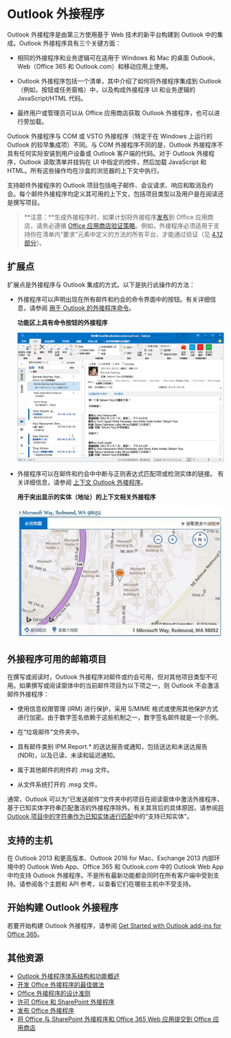 
# <a name="outlook-add-ins"></a>Outlook 外接程序

Outlook 外接程序是由第三方使用基于 Web 技术的新平台构建到 Outlook 中的集成。Outlook 外接程序具有三个关键方面：


- 相同的外接程序和业务逻辑可在适用于 Windows 和 Mac 的桌面 Outlook、Web（Office 365 和 Outlook.com）和移动应用上使用。
    
-  Outlook 外接程序包括一个清单，其中介绍了如何将外接程序集成到 Outlook（例如，按钮或任务窗格）中，以及构成外接程序 UI 和业务逻辑的 JavaScript/HTML 代码。
    
- 最终用户或管理员可以从 Office 应用商店获取 Outlook 外接程序，也可以进行旁加载。
    
Outlook 外接程序与 COM 或 VSTO 外接程序（特定于在 Windows 上运行的 Outlook 的较早集成项）不同。与 COM 外接程序不同的是，Outlook 外接程序不具有任何实际安装到用户设备或 Outlook 客户端的代码。对于 Outlook 外接程序，Outlook 读取清单并挂钩在 UI 中指定的控件，然后加载 JavaScript 和 HTML。所有这些操作均在沙盒的浏览器的上下文中执行。

支持邮件外接程序的 Outlook 项目包括电子邮件、会议请求、响应和取消及约会。每个邮件外接程序均定义其可用的上下文，包括项目类型以及用户是在阅读还是撰写项目。

>**注意：**生成外接程序时，如果计划将外接程序[发布](../publish/publish.md)到 Office 应用商店，请务必遵循 [Office 应用商店验证策略](https://msdn.microsoft.com/en-us/library/jj220035.aspx)。例如，外接程序必须适用于支持你在清单内“要求”元素中定义的方法的所有平台，才能通过验证（见 [4.12 部分](https://msdn.microsoft.com/en-us/library/jj220035.aspx#Anchor_3)）。

## <a name="extension-points"></a>扩展点


扩展点是外接程序与 Outlook 集成的方式。以下是执行此操作的方法：


- 外接程序可以声明出现在所有邮件和约会的命令界面中的按钮。有关详细信息，请参阅 [用于 Outlook 的外接程序命令](../outlook/add-in-commands-for-outlook.md)。
    
    **功能区上具有命令按钮的外接程序**

    ![外接程序命令无 UI 形状](../../images/41e46a9c-19ec-4ccc-98e6-a227283623d1.png)

- 外接程序可以在邮件和约会中中断与正则表达式匹配项或检测实体的链接。 有关详细信息，请参阅 [上下文 Outlook 外接程序](../outlook/contextual-outlook-add-ins.md)。
    
    **用于突出显示的实体（地址）的上下文相关外接程序**

    ![在卡片中显示上下文相关应用程序](../../images/59bcabc2-7cb0-4b9b-bb9f-06089dca9c31.png)


## <a name="mailbox-items-available-to-add-ins"></a>外接程序可用的邮箱项目


在撰写或阅读时，Outlook 外接程序对邮件或约会可用，但对其他项目类型不可用。如果撰写或阅读窗体中的当前邮件项目为以下项之一，则 Outlook 不会激活邮件外接程序：


- 使用信息权限管理 (IRM) 进行保护，采用 S/MIME 格式或使用其他保护方式进行加密。由于数字签名依赖于这些机制之一，数字签名邮件就是一个示例。
    
- 在“垃圾邮件”文件夹中。
    
- 具有邮件类别 IPM.Report.* 的送达报告或通知，包括送达和未送达报告 (NDR)，以及已读、未读和延迟通知。
    
- 属于其他邮件的附件的 .msg 文件。
    
- 从文件系统打开的 .msg 文件。
    
通常，Outlook 可以为“已发送邮件”文件夹中的项目在阅读窗体中激活外接程序，基于已知实体字符串匹配激活的外接程序除外。有关其背后的具体原因，请参阅[将 Outlook 项目中的字符串作为已知实体进行匹配](../outlook/match-strings-in-an-item-as-well-known-entities.md)中的“支持已知实体”。


## <a name="supported-hosts"></a>支持的主机


在 Outlook 2013 和更高版本、Outlook 2016 for Mac、Exchange 2013 内部环境中的 Outlook Web App、Office 365 和 Outlook.com 中的 Outlook Web App 中均支持 Outlook 外接程序。不是所有最新功能都会同时在所有客户端中受到支持。请参阅各个主题和 API 参考，以查看它们在哪些主机中不受支持。


## <a name="get-started-building-outlook-add-ins"></a>开始构建 Outlook 外接程序


若要开始构建 Outlook 外接程序，请参阅 [Get Started with Outlook add-ins for Office 365](https://dev.outlook.com/MailAppsGettingStarted/GetStarted)。


## <a name="additional-resources"></a>其他资源


- [Outlook 外接程序体系结构和功能概述](../outlook/overview.md)
- [开发 Office 外接程序的最佳做法](../../docs/overview/add-in-development-best-practices.md)
- [Office 外接程序的设计准则](../../docs/design/add-in-design.md)
- [许可 Office 和 SharePoint 外接程序](http://msdn.microsoft.com/library/3e0e8ff6-66d6-44ff-b0c2-59108ebd9181%28Office.15%29.aspx)
- [发布 Office 外接程序](../publish/publish.md)
- [将 Office 与 SharePoint 外接程序和 Office 365 Web 应用提交到 Office 应用商店](http://msdn.microsoft.com/library/ff075782-1303-4517-91cc-b3d730e9b9ae%28Office.15%29.aspx)

